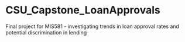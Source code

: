 # CSU_Capstone_LoanApprovals
Final project for MIS581 - investigating trends in loan approval rates and potential discrimination in lending
